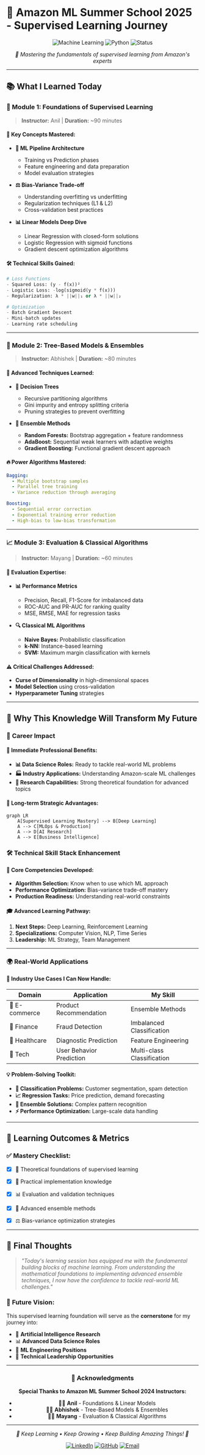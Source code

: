 # 🚀 Amazon ML Summer School 2025 - Supervised Learning Journey

<div align="center">

![Machine Learning](https://img.shields.io/badge/Machine%20Learning-Supervised-blue?style=for-the-badge&logo=tensorflow)
![Python](https://img.shields.io/badge/Python-Advanced-yellow?style=for-the-badge&logo=python)
![Status](https://img.shields.io/badge/Learning-In%20Progress-green?style=for-the-badge)

*🎯 Mastering the fundamentals of supervised learning from Amazon's experts*

</div>

---

## 📚 What I Learned Today

### 🧠 Module 1: Foundations of Supervised Learning
> **Instructor:** Anil | **Duration:** ~90 minutes

#### 🎯 **Key Concepts Mastered:**
- **🔄 ML Pipeline Architecture**
  - Training vs Prediction phases
  - Feature engineering and data preparation
  - Model evaluation strategies

- **⚖️ Bias-Variance Trade-off**
  - Understanding overfitting vs underfitting
  - Regularization techniques (L1 & L2)
  - Cross-validation best practices

- **📊 Linear Models Deep Dive**
  - Linear Regression with closed-form solutions
  - Logistic Regression with sigmoid functions
  - Gradient descent optimization algorithms

#### 🛠️ **Technical Skills Gained:**
```python
# Loss Functions
- Squared Loss: (y - f(x))²
- Logistic Loss: -log(sigmoid(y * f(x)))
- Regularization: λ * ||w||₁ or λ * ||w||₂

# Optimization
- Batch Gradient Descent
- Mini-batch updates
- Learning rate scheduling
```

---

### 🌳 Module 2: Tree-Based Models & Ensembles
> **Instructor:** Abhishek | **Duration:** ~80 minutes

#### 🎯 **Advanced Techniques Learned:**

- **🌲 Decision Trees**
  - Recursive partitioning algorithms
  - Gini impurity and entropy splitting criteria
  - Pruning strategies to prevent overfitting

- **🎪 Ensemble Methods**
  - **Random Forests:** Bootstrap aggregation + feature randomness
  - **AdaBoost:** Sequential weak learners with adaptive weights
  - **Gradient Boosting:** Functional gradient descent approach

#### 🔥 **Power Algorithms Mastered:**
```yaml
Bagging:
  - Multiple bootstrap samples
  - Parallel tree training
  - Variance reduction through averaging

Boosting:
  - Sequential error correction
  - Exponential training error reduction
  - High-bias to low-bias transformation
```

---

### 📈 Module 3: Evaluation & Classical Algorithms
> **Instructor:** Mayang | **Duration:** ~60 minutes

#### 🎯 **Evaluation Expertise:**

- **📊 Performance Metrics**
  - Precision, Recall, F1-Score for imbalanced data
  - ROC-AUC and PR-AUC for ranking quality
  - MSE, RMSE, MAE for regression tasks

- **🔍 Classical ML Algorithms**
  - **Naive Bayes:** Probabilistic classification
  - **k-NN:** Instance-based learning
  - **SVM:** Maximum margin classification with kernels

#### ⚠️ **Critical Challenges Addressed:**
- **Curse of Dimensionality** in high-dimensional spaces
- **Model Selection** using cross-validation
- **Hyperparameter Tuning** strategies

---

## 🚀 Why This Knowledge Will Transform My Future

### 💼 **Career Impact**

#### 🎯 **Immediate Professional Benefits:**
- **📊 Data Science Roles:** Ready to tackle real-world ML problems
- **🏭 Industry Applications:** Understanding Amazon-scale ML challenges
- **🔬 Research Capabilities:** Strong theoretical foundation for advanced topics

#### 🌟 **Long-term Strategic Advantages:**
```mermaid
graph LR
    A[Supervised Learning Mastery] --> B[Deep Learning]
    A --> C[MLOps & Production]
    A --> D[AI Research]
    A --> E[Business Intelligence]
```

### 🛠️ **Technical Skill Stack Enhancement**

#### 🔧 **Core Competencies Developed:**
- **Algorithm Selection:** Know when to use which ML approach
- **Performance Optimization:** Bias-variance trade-off mastery
- **Production Readiness:** Understanding real-world constraints

#### 🎓 **Advanced Learning Pathway:**
1. **Next Steps:** Deep Learning, Reinforcement Learning
2. **Specializations:** Computer Vision, NLP, Time Series
3. **Leadership:** ML Strategy, Team Management

---

### 🌍 **Real-World Applications**

#### 🏢 **Industry Use Cases I Can Now Handle:**
| Domain | Application | My Skill |
|--------|------------|----------|
| 🛒 E-commerce | Product Recommendation | Ensemble Methods |
| 🏦 Finance | Fraud Detection | Imbalanced Classification |
| 🏥 Healthcare | Diagnostic Prediction | Feature Engineering |
| 📱 Tech | User Behavior Prediction | Multi-class Classification |

#### 💡 **Problem-Solving Toolkit:**
- **🎯 Classification Problems:** Customer segmentation, spam detection
- **📈 Regression Tasks:** Price prediction, demand forecasting
- **🔄 Ensemble Solutions:** Complex pattern recognition
- **⚡ Performance Optimization:** Large-scale data handling

---

## 🎯 **Learning Outcomes & Metrics**

### ✅ **Mastery Checklist:**
- [x] 🧠 Theoretical foundations of supervised learning
- [x] 🔧 Practical implementation knowledge
- [x] 📊 Evaluation and validation techniques
- [x] 🌳 Advanced ensemble methods
- [x] ⚖️ Bias-variance optimization strategies

 

---

## 🎉 **Final Thoughts**

> *"Today's learning session has equipped me with the fundamental building blocks of machine learning. From understanding the mathematical foundations to implementing advanced ensemble techniques, I now have the confidence to tackle real-world ML challenges."*

### 🔮 **Future Vision:**
This supervised learning foundation will serve as the **cornerstone** for my journey into:
- 🤖 **Artificial Intelligence Research**
- 📊 **Advanced Data Science Roles** 
- 🚀 **ML Engineering Positions**
- 💼 **Technical Leadership Opportunities**

---

<div align="center">

### 🙏 **Acknowledgments**

**Special Thanks to Amazon ML Summer School 2024 Instructors:**
- 👨‍🏫 **Anil** - Foundations & Linear Models
- 👨‍🏫 **Abhishek** - Tree-Based Models & Ensembles  
- 👩‍🏫 **Mayang** - Evaluation & Classical Algorithms

---

*🌟 Keep Learning • Keep Growing • Keep Building Amazing Things! 🌟*

[![LinkedIn](https://img.shields.io/badge/Connect-LinkedIn-blue?style=flat-square&logo=linkedin)](https://www.linkedin.com/in/nikhilkr16/)
[![GitHub](https://img.shields.io/badge/Follow-GitHub-black?style=flat-square&logo=github)]([your-github](https://github.com/nikhilkr16/))
[![Email](https://img.shields.io/badge/Contact-Email-red?style=flat-square&logo=gmail)](mailto:nikhilkr3000@gmail.com)

</div>
